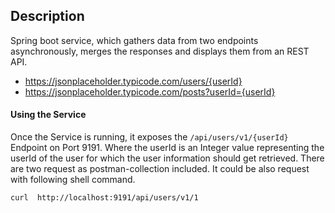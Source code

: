 ## Description

Spring boot service, which gathers data from two endpoints asynchronously, merges the responses and displays them from an REST API.

- https://jsonplaceholder.typicode.com/users/{userId}
- https://jsonplaceholder.typicode.com/posts?userId={userId}


#### Using the Service

Once the Service is running, it exposes the `/api/users/v1/{userId}` Endpoint on Port 9191. Where the userId is an Integer
value representing the userId of the user for which the user information should get retrieved. 
There are two request as postman-collection included. It could be also request with following shell command. 

   ```shell 
   curl  http://localhost:9191/api/users/v1/1
   ```